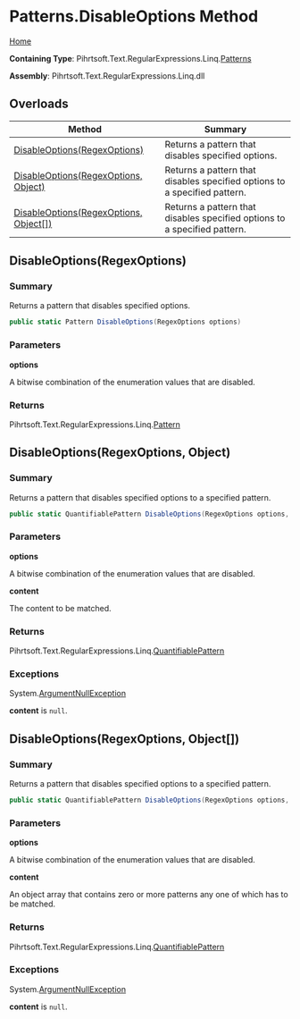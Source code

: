 # Patterns\.DisableOptions Method

[Home](../../../../../../README.md)

**Containing Type**: Pihrtsoft\.Text\.RegularExpressions\.Linq\.[Patterns](../README.md)

**Assembly**: Pihrtsoft\.Text\.RegularExpressions\.Linq\.dll

## Overloads

| Method | Summary |
| ------ | ------- |
| [DisableOptions(RegexOptions)](#Pihrtsoft_Text_RegularExpressions_Linq_Patterns_DisableOptions_System_Text_RegularExpressions_RegexOptions_) | Returns a pattern that disables specified options\. |
| [DisableOptions(RegexOptions, Object)](#Pihrtsoft_Text_RegularExpressions_Linq_Patterns_DisableOptions_System_Text_RegularExpressions_RegexOptions_System_Object_) | Returns a pattern that disables specified options to a specified pattern\. |
| [DisableOptions(RegexOptions, Object\[\])](#Pihrtsoft_Text_RegularExpressions_Linq_Patterns_DisableOptions_System_Text_RegularExpressions_RegexOptions_System_Object___) | Returns a pattern that disables specified options to a specified pattern\. |

## DisableOptions\(RegexOptions\) <a name="Pihrtsoft_Text_RegularExpressions_Linq_Patterns_DisableOptions_System_Text_RegularExpressions_RegexOptions_"></a>

### Summary

Returns a pattern that disables specified options\.

```csharp
public static Pattern DisableOptions(RegexOptions options)
```

### Parameters

**options**

A bitwise combination of the enumeration values that are disabled\.

### Returns

Pihrtsoft\.Text\.RegularExpressions\.Linq\.[Pattern](../../Pattern/README.md)

## DisableOptions\(RegexOptions, Object\) <a name="Pihrtsoft_Text_RegularExpressions_Linq_Patterns_DisableOptions_System_Text_RegularExpressions_RegexOptions_System_Object_"></a>

### Summary

Returns a pattern that disables specified options to a specified pattern\.

```csharp
public static QuantifiablePattern DisableOptions(RegexOptions options, object content)
```

### Parameters

**options**

A bitwise combination of the enumeration values that are disabled\.

**content**

The content to be matched\.

### Returns

Pihrtsoft\.Text\.RegularExpressions\.Linq\.[QuantifiablePattern](../../QuantifiablePattern/README.md)

### Exceptions

System\.[ArgumentNullException](https://docs.microsoft.com/en-us/dotnet/api/system.argumentnullexception)

**content** is `null`\.

## DisableOptions\(RegexOptions, Object\[\]\) <a name="Pihrtsoft_Text_RegularExpressions_Linq_Patterns_DisableOptions_System_Text_RegularExpressions_RegexOptions_System_Object___"></a>

### Summary

Returns a pattern that disables specified options to a specified pattern\.

```csharp
public static QuantifiablePattern DisableOptions(RegexOptions options, params object[] content)
```

### Parameters

**options**

A bitwise combination of the enumeration values that are disabled\.

**content**

An object array that contains zero or more patterns any one of which has to be matched\.

### Returns

Pihrtsoft\.Text\.RegularExpressions\.Linq\.[QuantifiablePattern](../../QuantifiablePattern/README.md)

### Exceptions

System\.[ArgumentNullException](https://docs.microsoft.com/en-us/dotnet/api/system.argumentnullexception)

**content** is `null`\.

